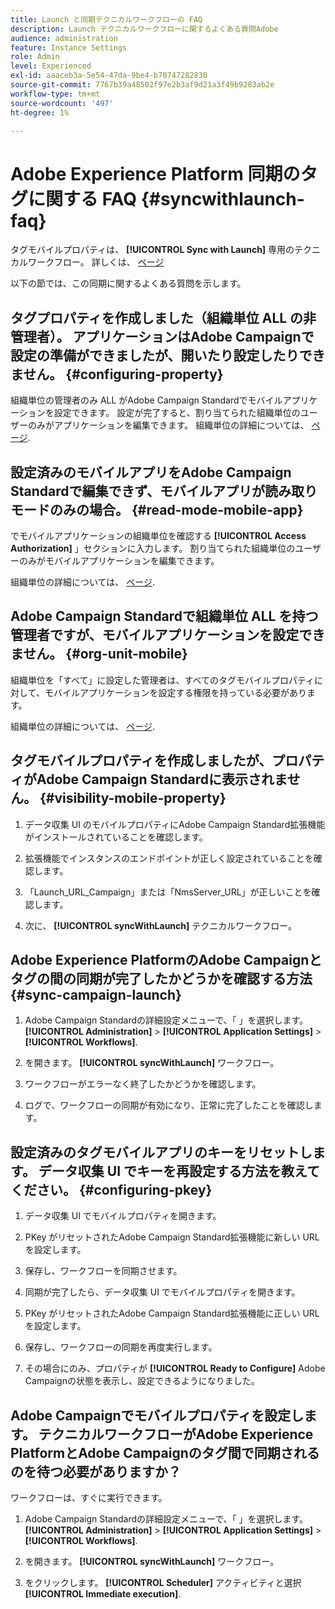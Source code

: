 ```yaml
---
title: Launch と同期テクニカルワークフローの FAQ
description: Launch テクニカルワークフローに関するよくある質問Adobe
audience: administration
feature: Instance Settings
role: Admin
level: Experienced
exl-id: aaaceb3a-5e54-47da-9be4-b70747282830
source-git-commit: 7767b39a48502f97e2b3af9d21a3f49b9283ab2e
workflow-type: tm+mt
source-wordcount: '497'
ht-degree: 1%

---
```


# Adobe Experience Platform 同期のタグに関する FAQ {#syncwithlaunch-faq}

タグモバイルプロパティは、 **[!UICONTROL Sync with Launch]** 専用のテクニカルワークフロー。 詳しくは、 [ページ](../../administration/using/technical-workflows.md)

以下の節では、この同期に関するよくある質問を示します。

## タグプロパティを作成しました（組織単位 ALL の非管理者）。 アプリケーションはAdobe Campaignで設定の準備ができましたが、開いたり設定したりできません。 {#configuring-property}

組織単位の管理者のみ ALL がAdobe Campaign Standardでモバイルアプリケーションを設定できます。 設定が完了すると、割り当てられた組織単位のユーザーのみがアプリケーションを編集できます。 組織単位の詳細については、 [ページ](../../administration/using/organizational-units.md).

## 設定済みのモバイルアプリをAdobe Campaign Standardで編集できず、モバイルアプリが読み取りモードのみの場合。 {#read-mode-mobile-app}

でモバイルアプリケーションの組織単位を確認する **[!UICONTROL Access Authorization]** 」セクションに入力します。 割り当てられた組織単位のユーザーのみがモバイルアプリケーションを編集できます。

組織単位の詳細については、 [ページ](../../administration/using/organizational-units.md).

## Adobe Campaign Standardで組織単位 ALL を持つ管理者ですが、モバイルアプリケーションを設定できません。 {#org-unit-mobile}

組織単位を「すべて」に設定した管理者は、すべてのタグモバイルプロパティに対して、モバイルアプリケーションを設定する権限を持っている必要があります。

組織単位の詳細については、 [ページ](../../administration/using/organizational-units.md).

## タグモバイルプロパティを作成しましたが、プロパティがAdobe Campaign Standardに表示されません。 {#visibility-mobile-property}

1. データ収集 UI のモバイルプロパティにAdobe Campaign Standard拡張機能がインストールされていることを確認します。

1. 拡張機能でインスタンスのエンドポイントが正しく設定されていることを確認します。

1. 「Launch_URL_Campaign」または「NmsServer_URL」が正しいことを確認します。

1. 次に、 **[!UICONTROL syncWithLaunch]** テクニカルワークフロー。

## Adobe Experience PlatformのAdobe Campaignとタグの間の同期が完了したかどうかを確認する方法 {#sync-campaign-launch}

1. Adobe Campaign Standardの詳細設定メニューで、「 」を選択します。 **[!UICONTROL Administration]** > **[!UICONTROL Application Settings]** > **[!UICONTROL Workflows]**.

1. を開きます。 **[!UICONTROL syncWithLaunch]** ワークフロー。

1. ワークフローがエラーなく終了したかどうかを確認します。

1. ログで、ワークフローの同期が有効になり、正常に完了したことを確認します。

## 設定済みのタグモバイルアプリのキーをリセットします。 データ収集 UI でキーを再設定する方法を教えてください。 {#configuring-pkey}

1. データ収集 UI でモバイルプロパティを開きます。

1. PKey がリセットされたAdobe Campaign Standard拡張機能に新しい URL を設定します。

1. 保存し、ワークフローを同期させます。

1. 同期が完了したら、データ収集 UI でモバイルプロパティを開きます。

1. PKey がリセットされたAdobe Campaign Standard拡張機能に正しい URL を設定します。

1. 保存し、ワークフローの同期を再度実行します。

1. その場合にのみ、プロパティが **[!UICONTROL Ready to Configure]** Adobe Campaignの状態を表示し、設定できるようになりました。

## Adobe Campaignでモバイルプロパティを設定します。 テクニカルワークフローがAdobe Experience PlatformとAdobe Campaignのタグ間で同期されるのを待つ必要がありますか？

ワークフローは、すぐに実行できます。

1. Adobe Campaign Standardの詳細設定メニューで、「 」を選択します。 **[!UICONTROL Administration]** > **[!UICONTROL Application Settings]** > **[!UICONTROL Workflows]**.

1. を開きます。 **[!UICONTROL syncWithLaunch]** ワークフロー。

1. をクリックします。 **[!UICONTROL Scheduler]** アクティビティと選択 **[!UICONTROL Immediate execution]**.
